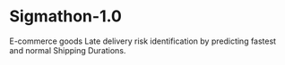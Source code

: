 # Sigmathon-1.0
E-commerce goods Late delivery risk identification by predicting fastest and normal Shipping Durations. 
